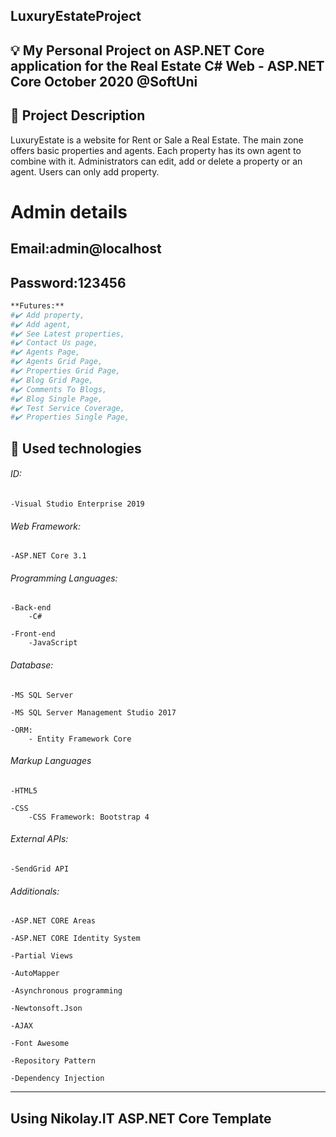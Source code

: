## LuxuryEstateProject

## 💡 My Personal Project on ASP.NET Core application for the Real Estate C# Web - ASP.NET Core October 2020 @SoftUni

## 📝 Project Description
LuxuryEstate is a website for Rent or Sale a Real Estate.
The main zone offers basic properties and agents. Each property has its own agent to combine with it.
Administrators can edit, add or delete a property or an agent.
Users can only add property.

# Admin details
## Email:admin@localhost 
## Password:123456

```bash
**Futures:**
#✔️ Add property,
#✔️ Add agent,
#✔️ See Latest properties,
#✔️ Contact Us page,
#✔️ Agents Page,
#✔️ Agents Grid Page,
#✔️ Properties Grid Page,
#✔️ Blog Grid Page,
#✔️ Comments To Blogs,
#✔️ Blog Single Page,
#✔️ Test Service Coverage,
#✔️ Properties Single Page,
```

## 🔨 Used technologies

###### ID:

    -Visual Studio Enterprise 2019

###### Web Framework: 

    -ASP.NET Core 3.1

###### Programming Languages:

    -Back-end
        -C#

    -Front-end
        -JavaScript

###### Database:

    -MS SQL Server

    -MS SQL Server Management Studio 2017

    -ORM:
        - Entity Framework Core

###### Markup Languages

    -HTML5

    -CSS
        -CSS Framework: Bootstrap 4

###### External APIs:

    -SendGrid API

###### Additionals:
    
    -ASP.NET CORE Areas

    -ASP.NET CORE Identity System

    -Partial Views

    -AutoMapper
	
    -Asynchronous programming

    -Newtonsoft.Json

    -AJAX

    -Font Awesome

    -Repository Pattern

    -Dependency Injection

----------------------------------------------------------------------------------------
## Using Nikolay.IT ASP.NET Core Template
